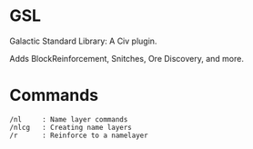 # GSL
 Galactic Standard Library: A Civ plugin.
 
Adds BlockReinforcement, Snitches, Ore Discovery, and more.

# Commands
    /nl     : Name layer commands
    /nlcg   : Creating name layers
    /r      : Reinforce to a namelayer